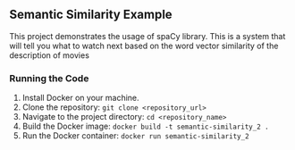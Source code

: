## Semantic Similarity Example

This project demonstrates the usage of spaCy library. This is a system that will tell you what to watch
next based on the word vector similarity of the description of movies

### Running the Code

1. Install Docker on your machine.
2. Clone the repository: `git clone <repository_url>`
3. Navigate to the project directory: `cd <repository_name>`
4. Build the Docker image: `docker build -t semantic-similarity_2 .`
5. Run the Docker container: `docker run semantic-similarity_2`
